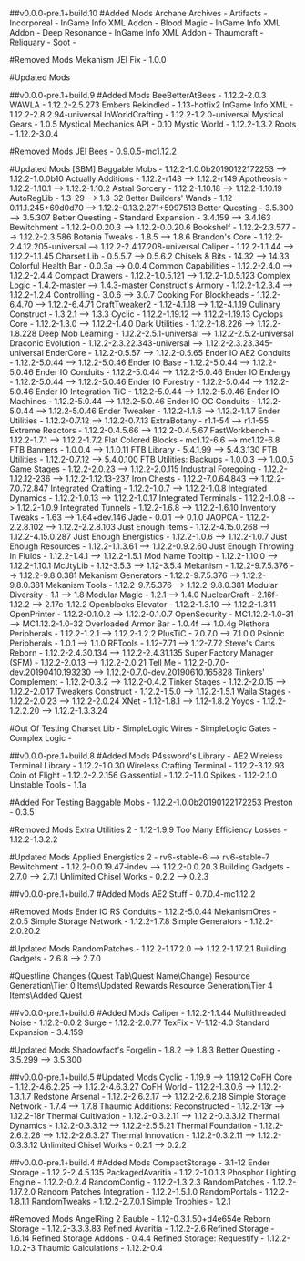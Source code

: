 ##v0.0.0-pre.1+build.10
#Added Mods
Archane Archives - 
Artifacts - 
Incorporeal - 
InGame Info XML Addon - Blood Magic - 
InGame Info XML Addon - Deep Resonance - 
InGame Info XML Addon - Thaumcraft - 
Reliquary - 
Soot - 

#Removed Mods
Mekanism JEI Fix - 1.0.0

#Updated Mods


##v0.0.0-pre.1+build.9
#Added Mods
BeeBetterAtBees - 1.12.2-2.0.3
WAWLA - 1.12.2-2.5.273
Embers Rekindled - 1.13-hotfix2
InGame Info XML - 1.12.2-2.8.2.94-universal
InWorldCrafting - 1.12.2-1.2.0-universal
Mystical Gears - 1.0.5
Mystical Mechanics API - 0.10
Mystic World - 1.12.2-1.3.2
Roots - 1.12.2-3.0.4

#Removed Mods
JEI Bees - 0.9.0.5-mc1.12.2

#Updated Mods
[SBM] Baggable Mobs - 1.12.2-1.0.0b20190122172253 --> 1.12.2-1.0.0b10
Actually Additions - 1.12.2-r148 --> 1.12.2-r149
Apotheosis - 1.12.2-1.10.1 --> 1.12.2-1.10.2
Astral Sorcery - 1.12.2-1.10.18 --> 1.12.2-1.10.19
AutoRegLib - 1.3-29 --> 1.3-32
Better Builders' Wands - 1.12-0.11.1.245+69d0d70 --> 1.12.2-0.13.2.271+5997513
Better Questing - 3.5.300 --> 3.5.307
Better Questing - Standard Expansion - 3.4.159 --> 3.4.163
Bewitchment - 1.12.2-0.0.20.3 --> 1.12.2-0.0.20.6
Bookshelf - 1.12.2-2.3.577 --> 1.12.2-2.3.586
Botania Tweaks - 1.8.5 --> 1.8.6
Brandon's Core - 1.12.2-2.4.12.205-universal --> 1.12.2-2.4.17.208-universal
Caliper - 1.12.2-1.1.44 --> 1.12.2-1.1.45
Charset Lib - 0.5.5.7 --> 0.5.6.2
Chisels & Bits - 14.32 --> 14.33
Colorful Health Bar - 0.0.3a --> 0.0.4
Common Capabilities - 1.12.2-2.4.0 --> 1.12.2-2.4.4
Compact Drawers - 1.12.2-1.0.5.121 --> 1.12.2-1.0.5.123
Complex Logic - 1.4.2-master --> 1.4.3-master
Construct's Armory - 1.12.2-1.2.3.4 --> 1.12.2-1.2.4
Controlling - 3.0.6 --> 3.0.7
Cooking For Blockheads - 1.12.2-6.4.70 --> 1.12.2-6.4.71
CraftTweaker2 - 1.12-4.1.18 --> 1.12-4.1.19
Culinary Construct - 1.3.2.1 --> 1.3.3
Cyclic - 1.12.2-1.19.12 --> 1.12.2-1.19.13
Cyclops Core - 1.12.2-1.3.0 --> 1.12.2-1.4.0
Dark Utilities - 1.12.2-1.8.226 --> 1.12.2-1.8.228
Deep Mob Learning - 1.12.2-2.5.1-universal --> 1.12.2-2.5.2-universal
Draconic Evolution - 1.12.2-2.3.22.343-universal --> 1.12.2-2.3.23.345-universal
EnderCore - 1.12.2-0.5.57 --> 1.12.2-0.5.65
Ender IO AE2 Conduits - 1.12.2-5.0.44 --> 1.12.2-5.0.46
Ender IO Base - 1.12.2-5.0.44 --> 1.12.2-5.0.46
Ender IO Conduits - 1.12.2-5.0.44 --> 1.12.2-5.0.46
Ender IO Endergy - 1.12.2-5.0.44 --> 1.12.2-5.0.46
Ender IO Forestry - 1.12.2-5.0.44 --> 1.12.2-5.0.46
Ender IO Integration TiC - 1.12.2-5.0.44 --> 1.12.2-5.0.46
Ender IO Machines - 1.12.2-5.0.44 --> 1.12.2-5.0.46
Ender IO OC Conduits - 1.12.2-5.0.44 --> 1.12.2-5.0.46
Ender Tweaker - 1.12.2-1.1.6 --> 1.12.2-1.1.7
Ender Utilities - 1.12.2-0.7.12 --> 1.12.2-0.7.13
ExtraBotany - r1.1-54 --> r1.1-55
Extreme Reactors - 1.12.2-0.4.5.66 --> 1.12.2-0.4.5.67
FastWorkbench - 1.12.2-1.7.1 --> 1.12.2-1.7.2
Flat Colored Blocks - mc1.12-6.6 --> mc1.12-6.8
FTB Banners - 1.0.0.4 --> 1.1.0.11
FTB Library - 5.4.1.99 --> 5.4.3.130
FTB Utilities - 1.12.2-0.7.12 --> 5.4.0.100
FTB Utilities: Backups - 1.0.0.3 --> 1.0.0.5
Game Stages - 1.12.2-2.0.23 --> 1.12.2-2.0.115
Industrial Foregoing - 1.12.2-1.12.12-236 --> 1.12.2-1.12.13-237
Iron Chests - 1.12.2-7.0.64.843 --> 1.12.2-7.0.72.847
Integrated Crafting - 1.12.2-1.0.7 --> 1.12.2-1.0.8
Integrated Dynamics - 1.12.2-1.0.13 --> 1.12.2-1.0.17
Integrated Terminals - 1.12.2-1.0.8 --> 1.12.2-1.0.9
Integrated Tunnels - 1.12.2-1.6.8 --> 1.12.2-1.6.10
Inventory Tweaks - 1.63 --> 1.64+dev.146
Jade - 0.0.1 --> 0.1.0
JAOPCA - 1.12.2-2.2.8.102 --> 1.12.2-2.2.8.103
Just Enough Items - 1.12.2-4.15.0.268 --> 1.12.2-4.15.0.287
Just Enough Energistics - 1.12.2-1.0.6 --> 1.12.2-1.0.7
Just Enough Resources - 1.12.2-1.1.3.61 --> 1.12.2-0.9.2.60
Just Enough Throwing In Fluids - 1.12.2-1.4.1 --> 1.12.2-1.5.1
Mod Name Tooltip - 1.12.2-1.10.0 --> 1.12.2-1.10.1
McJtyLib - 1.12-3.5.3 --> 1.12-3.5.4
Mekanism - 1.12.2-9.7.5.376 --> 1.12.2-9.8.0.381
Mekanism Generators - 1.12.2-9.7.5.376 --> 1.12.2-9.8.0.381
Mekanism Tools - 1.12.2-9.7.5.376 --> 1.12.2-9.8.0.381
Modular Diversity - 1.1 --> 1.8
Modular Magic - 1.2.1 --> 1.4.0
NuclearCraft - 2.16f-1.12.2 --> 2.17c-1.12.2
Openblocks Elevator - 1.12.2-1.3.10 --> 1.12.2-1.3.11
OpenPrinter - 1.12.2-0.1.0.2 --> 1.12.2-0.1.0.7
OpenSecurity - MC1.12.2-1.0-31 --> MC1.12.2-1.0-32
Overloaded Armor Bar - 1.0.4f --> 1.0.4g
Plethora Peripherals - 1.12.2-1.2.1 --> 1.12.2-1.2.2
PlusTiC - 7.0.7.0 --> 7.1.0.0
Psionic Peripherals - 1.0.1 --> 1.1.0
RFTools - 1.12-7.71 --> 1.12-7.72
Steve's Carts Reborn - 1.12.2-2.4.30.134 --> 1.12.2-2.4.31.135
Super Factory Manager (SFM) - 1.12.2-2.0.13 --> 1.12.2-2.0.21
Tell Me - 1.12.2-0.7.0-dev.20190410.193230 --> 1.12.2-0.7.0-dev.20190610.165828
Tinkers' Complement - 1.12.2-0.3.2 --> 1.12.2-0.4.2
Tinker Stages - 1.12.2-2.0.15 --> 1.12.2-2.0.17
Tweakers Construct - 1.12.2-1.5.0 --> 1.12.2-1.5.1
Waila Stages - 1.12.2-2.0.23 --> 1.12.2-2.0.24
XNet - 1.12-1.8.1 --> 1.12-1.8.2
Yoyos - 1.12.2-1.2.2.20 --> 1.12.2-1.3.3.24

#Out Of Testing
Charset Lib - 
SimpleLogic Wires - 
SimpleLogic Gates - 
Complex Logic - 



##v0.0.0-pre.1+build.8
#Added Mods
P4ssword's Library - 
AE2 Wireless Terminal Library - 1.12.2-1.0.30
Wireless Crafting Terminal - 1.12.2-3.12.93
Coin of Flight - 1.12.2-2.2.156
Glassential - 1.12.2-1.1.0
Spikes - 1.12-2.1.0
Unstable Tools - 1.1a

#Added For Testing
Baggable Mobs - 1.12.2-1.0.0b20190122172253
Preston - 0.3.5

#Removed Mods
Extra Utilities 2 - 1.12-1.9.9
Too Many Efficiency Losses - 1.12.2-1.3.2.2

#Updated Mods
Applied Energistics 2 - rv6-stable-6 --> rv6-stable-7
Bewitchment - 1.12.2-0.0.19.47-indev --> 1.12.2-0.0.20.3
Building Gadgets - 2.7.0 --> 2.7.1
Unlimited Chisel Works - 0.2.2 --> 0.2.3



##v0.0.0-pre.1+build.7
#Added Mods
AE2 Stuff - 0.7.0.4-mc1.12.2

#Removed Mods
Ender IO RS Conduits - 1.12.2-5.0.44
MekanismOres - 2.0.5
Simple Storage Network - 1.12.2-1.7.8
Simple Generators - 1.12.2-2.0.20.2

#Updated Mods
RandomPatches - 1.12.2-1.17.2.0 --> 1.12.2-1.17.2.1
Building Gadgets - 2.6.8 --> 2.7.0

#Questline Changes (Quest Tab\Quest Name\Change)
Resource Generation\Tier 0 Items\Updated Rewards
Resource Generation\Tier 4 Items\Added Quest



##v0.0.0-pre.1+build.6
#Added Mods
Caliper - 1.12.2-1.1.44
Multithreaded Noise - 1.12.2-0.0.2
Surge - 1.12.2-2.0.77
TexFix - V-1.12-4.0
Standard Expansion - 3.4.159

#Updated Mods
Shadowfact's Forgelin - 1.8.2 --> 1.8.3
Better Questing - 3.5.299 --> 3.5.300



##v0.0.0-pre.1+build.5
#Updated Mods
Cyclic - 1.19.9 --> 1.19.12
CoFH Core - 1.12.2-4.6.2.25 --> 1.12.2-4.6.3.27
CoFH World - 1.12.2-1.3.0.6 --> 1.12.2-1.3.1.7
Redstone Arsenal - 1.12.2-2.6.2.17 --> 1.12.2-2.6.2.18
Simple Storage Network - 1.7.4 --> 1.7.8
Thaumic Additions: Reconstructed - 1.12.2-13r --> 1.12.2-18r
Thermal Cultivation - 1.12.2-0.3.2.11 --> 1.12.2-0.3.3.12
Thermal Dynamics - 1.12.2-0.3.3.12 --> 1.12.2-2.5.5.21
Thermal Foundation - 1.12.2-2.6.2.26 --> 1.12.2-2.6.3.27
Thermal Innovation - 1.12.2-0.3.2.11 --> 1.12.2-0.3.3.12
Unlimited Chisel Works - 0.2.1 --> 0.2.2



##v0.0.0-pre.1+build.4
#Added Mods
CompactStorage - 3.1-12
Ender Storage - 1.12.2-2.4.5.135
PackagedAvaritia - 1.12.2-1.0.1.3
Phosphor Lighting Engine - 1.12.2-0.2.4
RandomConfig - 1.12.2-1.3.2.3
RandomPatches - 1.12.2-1.17.2.0
Random Patches Integration - 1.12.2-1.5.1.0
RandomPortals - 1.12.2-1.8.1.1
RandomTweaks - 1.12.2-2.7.0.1
Simple Trophies - 1.2.1

#Removed Mods
AngelRing 2 Bauble - 1.12-0.3.1.50+d4e654e
Reborn Storage - 1.12.2-3.3.3.83
Refined Avaritia - 1.12.2-2.6
Refined Storage - 1.6.14
Refined Storage Addons - 0.4.4
Refined Storage: Requestify - 1.12.2-1.0.2-3
Thaumic Calculations - 1.12.2-0.4
